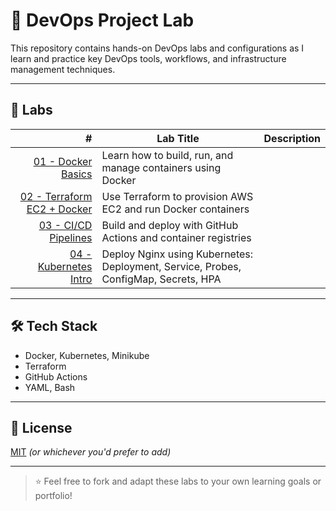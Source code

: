 # 🚀 DevOps Project Lab

This repository contains hands-on DevOps labs and configurations as I learn and practice key DevOps tools, workflows, and infrastructure management techniques.

---

## 📁 Labs

| # | Lab Title | Description |
|--:|-----------|-------------|
| [01 - Docker Basics](labs/01-docker-basics/) | Learn how to build, run, and manage containers using Docker |
| [02 - Terraform EC2 + Docker](labs/02-terraform-ec2-docker/) | Use Terraform to provision AWS EC2 and run Docker containers |
| [03 - CI/CD Pipelines](labs/03-ci-cd-pipelines/) | Build and deploy with GitHub Actions and container registries |
| [04 - Kubernetes Intro](labs/04-k8s-intro/) | Deploy Nginx using Kubernetes: Deployment, Service, Probes, ConfigMap, Secrets, HPA |

---

## 🛠 Tech Stack

- Docker, Kubernetes, Minikube
- Terraform
- GitHub Actions
- YAML, Bash

---

## 📌 License

[MIT](LICENSE) *(or whichever you'd prefer to add)*

---

> ⭐️ Feel free to fork and adapt these labs to your own learning goals or portfolio!